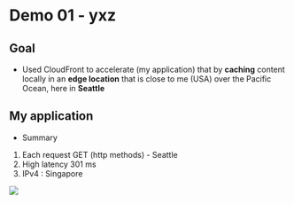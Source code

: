 # Demo 01 - yxz

## Goal
* Used CloudFront to accelerate (my application) that by **caching**
  content locally in an **edge location** that is close to me (USA)
  over the Pacific Ocean, here in **Seattle**

## My application
* Summary
1) Each request GET (http methods) - Seattle
2) High latency 301 ms
3) IPv4 : Singapore 

[<img src="https://i.imgur.com/YxWY2MA.png">](https://i.imgur.com/YxWY2MA.png)
